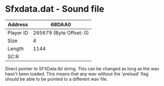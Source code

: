 #  Sfxdata.dat - Sound file
Address   | 68DAA0
----------|-------------
Player ID | 265679 (Byte Offset: 0)
Size 	  | 4
Length 	  | 1144
SC:R      | 

Direct pointer to SFXData.tbl string. This can be changed as long as the wav hasn't been loaded. This means that any wav without the 'preload' flag should be able to be pointed to a different wav file.
